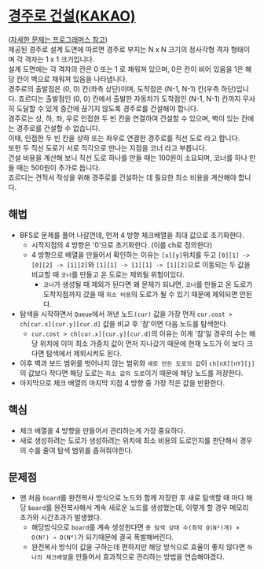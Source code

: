 # [경주로 건설(KAKAO)](https://github.com/malvr00/Java-algorithm/blob/master/programmers/level3/step21/src/Main.java)

([자세한 문제는 프로그래머스 참고](https://school.programmers.co.kr/learn/courses/30/lessons/67259)) <br/>
제공된 경주로 설계 도면에 따르면 경주로 부지는 N x N 크기의 정사각형 격자 형태이며 각 격자는 1 x 1 크기입니다.<br/>
설계 도면에는 각 격자의 칸은 0 또는 1 로 채워져 있으며, 0은 칸이 비어 있음을 1은 해당 칸이 벽으로 채워져 있음을 나타냅니다.<br/>
경주로의 출발점은 (0, 0) 칸(좌측 상단)이며, 도착점은 (N-1, N-1) 칸(우측 하단)입니다. 죠르디는 출발점인 (0, 0) 칸에서 출발한 자동차가 도착점인 (N-1, N-1) 칸까지 무사히 도달할 수 있게 중간에 끊기지 않도록 경주로를 건설해야 합니다.<br/>
경주로는 상, 하, 좌, 우로 인접한 두 빈 칸을 연결하여 건설할 수 있으며, 벽이 있는 칸에는 경주로를 건설할 수 없습니다.<br/>
이때, 인접한 두 빈 칸을 상하 또는 좌우로 연결한 경주로를 직선 도로 라고 합니다.<br/>
또한 두 직선 도로가 서로 직각으로 만나는 지점을 코너 라고 부릅니다.<br/>
건설 비용을 계산해 보니 직선 도로 하나를 만들 때는 100원이 소요되며, 코너를 하나 만들 때는 500원이 추가로 듭니다.<br/>
죠르디는 견적서 작성을 위해 경주로를 건설하는 데 필요한 최소 비용을 계산해야 합니다.

## 해법
* BFS로 문제를 풀어 나갈껀데, 먼저 4 방향 체크배열을 최대 값으로 초기화한다.
  * 시작지점의 4 방향은 '0'으로 초기화한다. (이를 ch로 정의한다)
  * 4 방향으로 배열을 만들어서 확인하는 이유는 `[x][y]`위치를 두고 `[0][1] -> [0][2] -> [1][2]`와 `[1][1] -> [1][1] -> [1][2]`으로 이동되는 두 값을 비교할 때 `코너`를 만들고 온 도로는 제외될 위험이있다.
    * `코너`가 생성될 때 제외가 된다면 왜 문제가 되냐면, `코너`를 만들고 온 도로가 도착지점까지 갔을 때 `최소 비용`의 도로가 될 수 있기 때문에 제외되면 안된다.
* 탐색을 시작하면서 `Queue`에서 꺼낸 노드`(cur)` 값을 가장 먼저 `cur.cost > ch[cur.x][cur.y][cur.d]` 값을 비교 후 '참'이면 다음 노드를 탐색한다.
  * `cur.cost > ch[cur.x][cur.y][cur.d]`의 이유는 이게 '참'일 경우의 수는 해당 위치에 이미 최소 가중치 값이 먼저 지나갔기 때문에 현재 노드가 이 보다 크다면 탐색에서 제외시켜도 된다.
* 이후 벽과 보드 범위를 벗어나지 않는 범위와 `새로 만든 도로의 값`이 `ch[nX][nY][j]`의 값보다 작다면 해당 도로는 `최소 값의 도로`이기 때문에 해당 노드를 저장한다.
* 마지막으로 체크 배열의 마지막 지점 4 방향 중 가장 작은 값을 반환한다.

## 핵심
* 체크 배열을 4 방향을 만들어서 관리하는게 가장 중요하다.
* 새로 생성하려는 도로가 생성하려는 위치에 최소 비용의 도로인지를 판단해서 경우의 수를 줄여 탐색 범위를 좁혀줘야한다.

## 문제점
* 맨 처음 `board`를 완전복사 방식으로 노드와 함께 저장한 후 새로 탐색할 때 마다 해당 `board`를 완전복사해서 계속 새로운 노드를 생성했는데, 이렇게 할 경우 메모리 초가와 시간초과가 발생했다.
  * 해당방식으로 `board`를 계속 생성한다면 `총 탐색 상태 수(최악 O(N²)개) × O(N²) → O(N⁴)`가 되기때문에 결국 폭발해버린다.
  * 완전복사 방식이 값을 구하는데 편하지만 해당 방식으로 효율이 좋지 않다면 `하나의 체크배열`을 만들어서 효과적으로 관리하는 방법을 연습해야겠다.